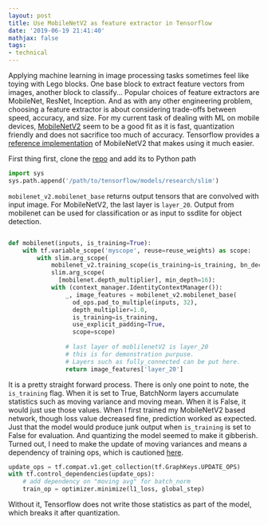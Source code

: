 ```yaml
---
layout: post
title: Use MobileNetV2 as feature extractor in Tensorflow
date: '2019-06-19 21:41:40'
mathjax: false
tags:
- technical
---
```


Applying machine learning in image processing tasks sometimes feel like toying with Lego blocks. One base block to extract feature vectors from images, another block to classify... Popular choices of feature extractors are MobileNet, ResNet, Inception. And as with any other engineering problem, choosing a feature extractor is about considering trade-offs between speed, accuracy, and size. For my current task of dealing with ML on mobile devices, [MobileNetV2](https://arxiv.org/abs/1801.04381) seem to be a good fit as it is fast, quantization friendly and does not sacrifice too much of accuracy. Tensorflow provides a [reference implementation](https://github.com/tensorflow/models/tree/master/research/slim/nets/mobilenet) of MobileNetV2 that makes using it much easier. 

First thing first, clone the [repo](https://github.com/tensorflow/models) and add its to Python path 

```python
import sys
sys.path.append('/path/to/tensorflow/models/research/slim')
```

`mobilenet_v2.mobilenet_base` returns output tensors that are convolved with input image. For MobileNetV2, the last layer is `layer_20`. Output from mobilenet can be used for classification or as input to ssdlite for object detection. 

```python

def mobilenet(inputs, is_training=True):
	with tf.variable_scope('myscope', reuse=reuse_weights) as scope:
        with slim.arg_scope(
            mobilenet_v2.training_scope(is_training=is_training, bn_decay=0.9997)), \
            slim.arg_scope(
              [mobilenet.depth_multiplier], min_depth=16):
            with (context_manager.IdentityContextManager()):
                _, image_features = mobilenet_v2.mobilenet_base(
                  od_ops.pad_to_multiple(inputs, 32),                  
                  depth_multiplier=1.0,
                  is_training=is_training,
                  use_explicit_padding=True,
                  scope=scope)
                
                # last layer of moblilenetV2 is layer_20
                # this is for demonstration purpuse.
                # Layers such as fully_connected can be put here. 
                return image_features['layer_20']
``` 

It is a pretty straight forward process. There is only one point to note, the `is_training` flag. When it is set to True, BatchNorm layers accumulate statistics such as moving variance and moving mean. When it is False, it would just use those values. When I first trained my MobileNetV2 based network, though loss value decreased fine, prediction worked as expected. Just that the model would produce junk output when `is_training` is set to False for evaluation. And quantizing the model seemed to make it gibberish. Turned out, I need to make the update of moving variances and means a dependency of training ops, which is cautioned [here](https://github.com/tensorflow/tensorflow/blob/master/tensorflow/contrib/layers/python/layers/layers.py#L473). 

```python
update_ops = tf.compat.v1.get_collection(tf.GraphKeys.UPDATE_OPS)
with tf.control_dependencies(update_ops):
    # add dependency on "moving avg" for batch_norm        
    train_op = optimizer.minimize(l1_loss, global_step) 
```

Without it, Tensorflow does not write those statistics as part of the model, which breaks it after quantization. 

 